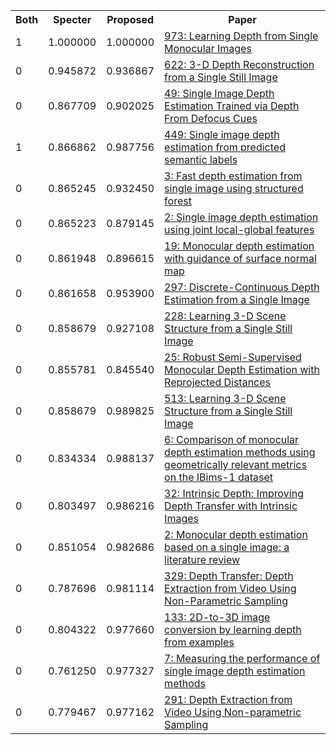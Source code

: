 <html><table><tr>
<th>Both</th>
<th>Specter</th>
<th>Proposed</th>
<th>Paper</th>
</tr>
<tr>
<td>1</td>
<td>1.000000</td>
<td>1.000000</td>
<td><a href="https://www.semanticscholar.org/paper/cddd92203c8deb022a29b512b11050da531c5f3b">973: Learning Depth from Single Monocular Images</a></td>
</tr>
<tr>
<td>0</td>
<td>0.945872</td>
<td>0.936867</td>
<td><a href="https://www.semanticscholar.org/paper/3635881d5632816df7762f2c588138c0baa339ef">622: 3-D Depth Reconstruction from a Single Still Image</a></td>
</tr>
<tr>
<td>0</td>
<td>0.867709</td>
<td>0.902025</td>
<td><a href="https://www.semanticscholar.org/paper/4a06fa3178f9ea83d666b0c49a055db9cefbb237">49: Single Image Depth Estimation Trained via Depth From Defocus Cues</a></td>
</tr>
<tr>
<td>1</td>
<td>0.866862</td>
<td>0.987756</td>
<td><a href="https://www.semanticscholar.org/paper/893ebdaeb66b2d0c5b5be100e2d19e54a3c0824e">449: Single image depth estimation from predicted semantic labels</a></td>
</tr>
<tr>
<td>0</td>
<td>0.865245</td>
<td>0.932450</td>
<td><a href="https://www.semanticscholar.org/paper/6ca1a06cd0019d1b48c7c603536b31622928b01d">3: Fast depth estimation from single image using structured forest</a></td>
</tr>
<tr>
<td>0</td>
<td>0.865223</td>
<td>0.879145</td>
<td><a href="https://www.semanticscholar.org/paper/089d11afc46c35b46f79fd00f7c3666315befbde">2: Single image depth estimation using joint local-global features</a></td>
</tr>
<tr>
<td>0</td>
<td>0.861948</td>
<td>0.896615</td>
<td><a href="https://www.semanticscholar.org/paper/31085365c1c51cf0b33b7ce2af4bf97d0a4b7611">19: Monocular depth estimation with guidance of surface normal map</a></td>
</tr>
<tr>
<td>0</td>
<td>0.861658</td>
<td>0.953900</td>
<td><a href="https://www.semanticscholar.org/paper/008bd9247d2664fdcf37efb9742f153c6cadea02">297: Discrete-Continuous Depth Estimation from a Single Image</a></td>
</tr>
<tr>
<td>0</td>
<td>0.858679</td>
<td>0.927108</td>
<td><a href="https://www.semanticscholar.org/paper/4a965ee6dcfc1ab12170af762e1d08e11b60ddb8">228: Learning 3-D Scene Structure from a Single Still Image</a></td>
</tr>
<tr>
<td>0</td>
<td>0.855781</td>
<td>0.845540</td>
<td><a href="https://www.semanticscholar.org/paper/77c4383498b0813d9690946c2c71230024b4fca4">25: Robust Semi-Supervised Monocular Depth Estimation with Reprojected Distances</a></td>
</tr>
<tr>
<td>0</td>
<td>0.858679</td>
<td>0.989825</td>
<td><a href="https://www.semanticscholar.org/paper/41bcea1bec0f0b0e9e2cb4894bf6bfda091a4eae">513: Learning 3-D Scene Structure from a Single Still Image</a></td>
</tr>
<tr>
<td>0</td>
<td>0.834334</td>
<td>0.988137</td>
<td><a href="https://www.semanticscholar.org/paper/c70159db558c4fb3f9a597bbe1beb610b0f84309">6: Comparison of monocular depth estimation methods using geometrically relevant metrics on the IBims-1 dataset</a></td>
</tr>
<tr>
<td>0</td>
<td>0.803497</td>
<td>0.986216</td>
<td><a href="https://www.semanticscholar.org/paper/79f9029e31fd19e162ae3775dbac01975cfe42cf">32: Intrinsic Depth: Improving Depth Transfer with Intrinsic Images</a></td>
</tr>
<tr>
<td>0</td>
<td>0.851054</td>
<td>0.982686</td>
<td><a href="https://www.semanticscholar.org/paper/7742689b2ec332ecc83edec22f6e64f23569a9af">2: Monocular depth estimation based on a single image: a literature review</a></td>
</tr>
<tr>
<td>0</td>
<td>0.787696</td>
<td>0.981114</td>
<td><a href="https://www.semanticscholar.org/paper/5f8f3e0fa482cf38a77af3af08b0375f1c49415a">329: Depth Transfer: Depth Extraction from Video Using Non-Parametric Sampling</a></td>
</tr>
<tr>
<td>0</td>
<td>0.804322</td>
<td>0.977660</td>
<td><a href="https://www.semanticscholar.org/paper/817f38e6e9844d4513047916fe88561a758846e7">133: 2D-to-3D image conversion by learning depth from examples</a></td>
</tr>
<tr>
<td>0</td>
<td>0.761250</td>
<td>0.977327</td>
<td><a href="https://www.semanticscholar.org/paper/df72c87e5b00ac3dc2c7a1ef3c6a19d492459b4d">7: Measuring the performance of single image depth estimation methods</a></td>
</tr>
<tr>
<td>0</td>
<td>0.779467</td>
<td>0.977162</td>
<td><a href="https://www.semanticscholar.org/paper/df028190efdd1e78bb79195b0627670511e9a5fa">291: Depth Extraction from Video Using Non-parametric Sampling</a></td>
</tr>
</table></html>
